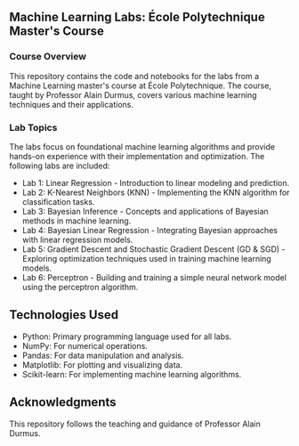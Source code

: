 ## Machine Learning Labs: École Polytechnique Master's Course

### Course Overview
This repository contains the code and notebooks for the labs from a Machine Learning master's course at École Polytechnique. The course, taught by Professor Alain Durmus, covers various machine learning techniques and their applications.

### Lab Topics
The labs focus on foundational machine learning algorithms and provide hands-on experience with their implementation and optimization. The following labs are included:

- Lab 1: Linear Regression - Introduction to linear modeling and prediction.
- Lab 2: K-Nearest Neighbors (KNN) - Implementing the KNN algorithm for classification tasks.
- Lab 3: Bayesian Inference - Concepts and applications of Bayesian methods in machine learning.
- Lab 4: Bayesian Linear Regression - Integrating Bayesian approaches with linear regression models.
- Lab 5: Gradient Descent and Stochastic Gradient Descent (GD & SGD) - Exploring optimization techniques used in training machine learning models.
- Lab 6: Perceptron - Building and training a simple neural network model using the perceptron algorithm.

## Technologies Used
- Python: Primary programming language used for all labs.
- NumPy: For numerical operations.
- Pandas: For data manipulation and analysis.
- Matplotlib: For plotting and visualizing data.
- Scikit-learn: For implementing machine learning algorithms.


## Acknowledgments
This repository follows the teaching and guidance of Professor Alain Durmus. 
